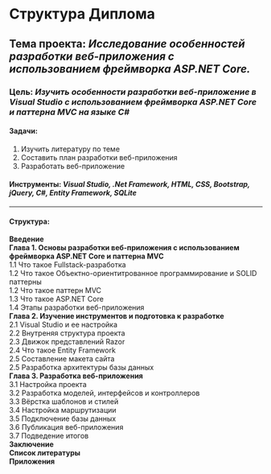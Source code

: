 # Структура Диплома  

## **Тема проекта:** *Исследование особенностей разработки веб-приложения c использованием фреймворка ASP.NET Core.*  
### **Цель:** *Изучить особенности разработки веб-приложение в Visual Studio с использованием фреймворка ASP.NET Core и паттерна MVC на языке C#*  
#### **Задачи:**
1. Изучить литературу по теме
2. Составить план разработки веб-приложения
3. Разработать веб-приложение  

#### **Инструменты:** *Visual Studio, .Net Framework, HTML, CSS, Bootstrap, jQuery, C#, Entity Framework, SQLite*  

---

#### **Структура:**  
**Введение**  
**Глава 1. Основы разработки веб-приложения с использованием фреймворка ASP.NET Core и паттерна MVC**  
1.1 Что такое Fullstack-разработка  
1.2 Что такое Объектно-ориентитрованное программирование и SOLID паттерны  
1.2 Что такое паттерн MVC  
1.3 Что такое ASP.NET Core  
1.4 Этапы разработки веб-приложения  
**Глава 2. Изучение инструментов и подготовка к разработке**  
2.1 Visual Studio и ее настройка  
2.2 Внутреняя структура проекта  
2.3 Движок представлений Razor  
2.4 Что такое Entity Framework  
2.5 Составление макета сайта  
2.5 Разработка архитектуры базы данных  
**Глава 3. Разработка веб-приложения**  
3.1 Настройка проекта  
3.2 Разработка моделей, интерфейсов и контроллеров  
3.3 Вёрстка шаблонов и стилей  
3.4 Настройка маршрутизации  
3.5 Подключение базы данных  
3.6 Публикация веб-приложения  
3.7 Подведение итогов  
**Заключение**  
**Список литературы**  
**Приложения** 
